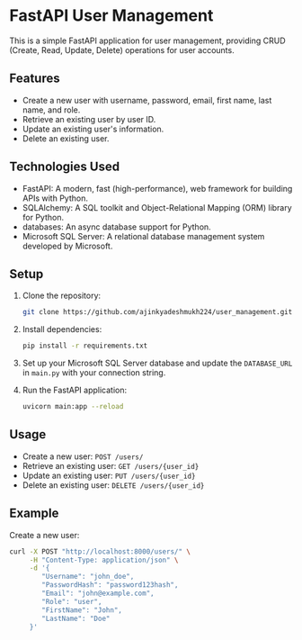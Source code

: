 # FastAPI User Management

This is a simple FastAPI application for user management, providing CRUD (Create, Read, Update, Delete) operations for user accounts.

## Features

- Create a new user with username, password, email, first name, last name, and role.
- Retrieve an existing user by user ID.
- Update an existing user's information.
- Delete an existing user.

## Technologies Used

- FastAPI: A modern, fast (high-performance), web framework for building APIs with Python.
- SQLAlchemy: A SQL toolkit and Object-Relational Mapping (ORM) library for Python.
- databases: An async database support for Python.
- Microsoft SQL Server: A relational database management system developed by Microsoft.

## Setup

1. Clone the repository:

    ```bash
    git clone https://github.com/ajinkyadeshmukh224/user_management.git
    ```

2. Install dependencies:

    ```bash
    pip install -r requirements.txt
    ```

3. Set up your Microsoft SQL Server database and update the `DATABASE_URL` in `main.py` with your connection string.

4. Run the FastAPI application:

    ```bash
    uvicorn main:app --reload
    ```

## Usage

- Create a new user: `POST /users/`
- Retrieve an existing user: `GET /users/{user_id}`
- Update an existing user: `PUT /users/{user_id}`
- Delete an existing user: `DELETE /users/{user_id}`

## Example

Create a new user:

```bash
curl -X POST "http://localhost:8000/users/" \
     -H "Content-Type: application/json" \
     -d '{
        "Username": "john_doe",
        "PasswordHash": "password123hash",
        "Email": "john@example.com",
        "Role": "user",
        "FirstName": "John",
        "LastName": "Doe"
     }'

